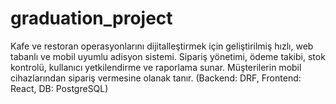 # graduation_project
 Kafe ve restoran operasyonlarını dijitalleştirmek için geliştirilmiş hızlı, web tabanlı ve mobil uyumlu adisyon sistemi. Sipariş yönetimi, ödeme takibi, stok kontrolü, kullanıcı yetkilendirme ve raporlama sunar. Müşterilerin mobil cihazlarından sipariş vermesine olanak tanır. (Backend: DRF, Frontend: React, DB: PostgreSQL)
